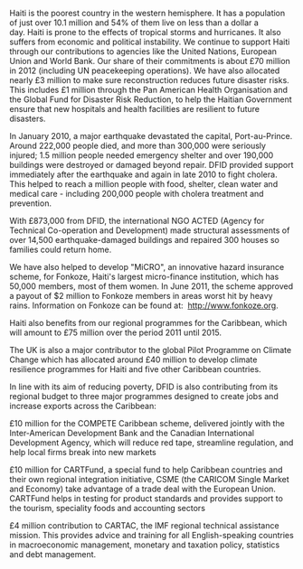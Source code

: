 Haiti is the poorest country in the western hemisphere. It has a population of just over 10.1 million and 54% of them live on less than a dollar a day. Haiti is prone to the effects of tropical storms and hurricanes. It also suffers from economic and political instability.  We continue to support Haiti through our contributions to agencies like the United Nations, European Union and World Bank. Our share of their commitments is about £70 million in 2012 (including UN peacekeeping operations).  We have also allocated nearly £3 million to make sure reconstruction reduces future disaster risks. This includes £1 million through the Pan American Health Organisation and the Global Fund for Disaster Risk Reduction, to help the Haitian Government ensure that new hospitals and health facilities are resilient to future disasters.

In January 2010, a major earthquake devastated the capital, Port-au-Prince. Around 222,000 people died, and more than 300,000 were seriously injured; 1.5 million people needed emergency shelter and over 190,000 buildings were destroyed or damaged beyond repair.  DFID provided support immediately after the earthquake and again in late 2010 to fight cholera. This helped to reach a million people with food, shelter, clean water and medical care - including 200,000 people with cholera treatment and prevention.

With £873,000 from DFID, the international NGO ACTED (Agency for Technical Co-operation and Development) made structural assessments of over 14,500 earthquake-damaged buildings and repaired 300 houses so families could return home.

We have also helped to develop "MiCRO", an innovative hazard insurance scheme, for Fonkoze, Haiti's largest micro-finance institution, which has 50,000 members, most of them women. In June 2011, the scheme approved a payout of $2 million to Fonkoze members in areas worst hit by heavy rains. Information on Fonkoze can be found at:  http://www.fonkoze.org.

Haiti also benefits from our regional programmes for the Caribbean, which will amount to £75 million over the period 2011 until 2015.

The UK is also a major contributor to the global Pilot Programme on Climate Change which has allocated around £40 million to develop climate resilience programmes for Haiti and five other Caribbean countries.  

In line with its aim of reducing poverty, DFID is also contributing from its regional budget to three major programmes designed to create jobs and increase exports across the Caribbean:

£10 million for the COMPETE Caribbean scheme, delivered jointly with the Inter-American Development Bank and the Canadian International Development Agency, which will reduce red tape, streamline regulation, and help local firms break into new markets

£10 million for CARTFund, a special fund to help Caribbean countries and their own regional integration initiative, CSME (the CARICOM Single Market and Economy) take advantage of a trade deal with the European Union.  CARTFund helps in testing for product standards and provides support to the tourism, speciality foods and accounting sectors

£4 million contribution to CARTAC, the IMF regional technical assistance mission. This provides advice and training for all English-speaking countries in macroeconomic management, monetary and taxation policy, statistics and debt management.